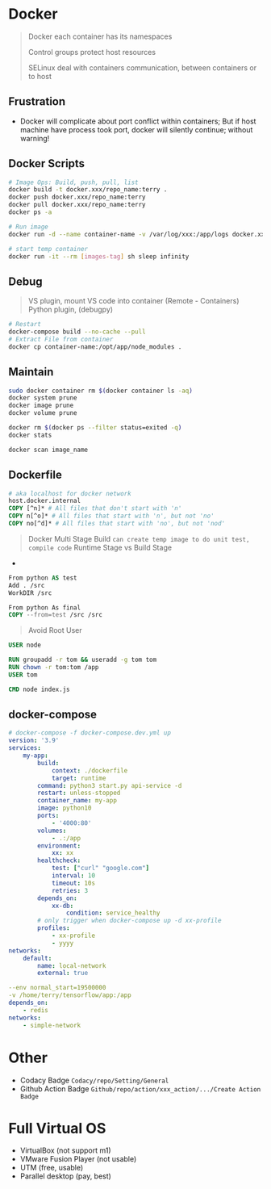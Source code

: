 # Docker
> Docker each container has its namespaces
> 
> Control groups protect host resources
> 
> SELinux  deal with containers communication, between containers or to host

## Frustration
- Docker will complicate about port conflict within containers; But if host machine have process took port, docker will silently continue; without warning!
## Docker Scripts
```bash
# Image Ops: Build, push, pull, list
docker build -t docker.xxx/repo_name:terry . 
docker push docker.xxx/repo_name:terry
docker pull docker.xxx/repo_name:terry
docker ps -a

# Run image
docker run -d --name container-name -v /var/log/xxx:/app/logs docker.xxx/repo-name:terry python3 start.py app-name --deploy --restart --net=host --env-file /xxx.config -e xxx=ggg

# start temp container
docker run -it --rm [images-tag] sh sleep infinity

```

## Debug
> VS plugin, mount VS code into container (Remote - Containers)
> Python plugin, (debugpy)

```bash
# Restart
docker-compose build --no-cache --pull
# Extract File from container
docker cp container-name:/opt/app/node_modules .
```

## Maintain
```bash
sudo docker container rm $(docker container ls -aq)
docker system prune
docker image prune
docker volume prune

docker rm $(docker ps --filter status=exited -q)
docker stats

docker scan image_name
```

## Dockerfile
```dockerfile
# aka localhost for docker network
host.docker.internal 
COPY [^n]* # All files that don't start with 'n'
COPY n[^o]* # All files that start with 'n', but not 'no' 
COPY no[^d]* # All files that start with 'no', but not 'nod'
```

> Docker Multi Stage Build `can create temp image to do unit test, compile code`
> Runtime Stage vs Build Stage

- 
```dockerfile
From python AS test
Add . /src
WorkDIR /src

From python As final
COPY --from=test /src /src
```

> Avoid Root User
```dockerfile
USER node

RUN groupadd -r tom && useradd -g tom tom
RUN chown -r tom:tom /app
USER tom

CMD node index.js
```

## docker-compose
```yaml
# docker-compose -f docker-compose.dev.yml up
version: '3.9'
services:
    my-app:
        build:
			context: ./dockerfile
			target: runtime
        command: python3 start.py api-service -d
		restart: unless-stopped
        container_name: my-app
        image: python10
        ports:
            - '4000:80'
        volumes:
            - .:/app
		environment:
			xx: xx
		healthcheck:
			test: ["curl" "google.com"]
			interval: 10
			timeout: 10s
			retries: 3
		depends_on:
			xx-db:
				condition: service_healthy
		# only trigger when docker-compose up -d xx-profile
		profiles:
			- xx-profile
			- yyyy
networks:
    default:
        name: local-network
		external: true

```

```yml
--env normal_start=19500000
-v /home/terry/tensorflow/app:/app
depends_on:
	- redis
networks:
	- simple-network
```

# Other
- Codacy Badge `Codacy/repo/Setting/General`
- Github Action Badge `Github/repo/action/xxx_action/.../Create Action Badge`

# Full Virtual OS
- VirtualBox (not support m1)
- VMware Fusion Player (not usable)
- UTM (free, usable)
- Parallel desktop (pay, best)